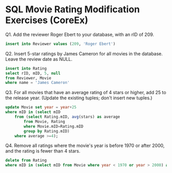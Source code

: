 # SQL Movie Rating Modification Exercises (CoreEx)

Q1. Add the reviewer Roger Ebert to your database, with an rID of 209. 

```sql
insert into Reviewer values (209, 'Roger Ebert')
```

Q2. Insert 5-star ratings by James Cameron for all movies in the database. Leave the review date as NULL. 

```sql
insert into Rating
select rID, mID, 5, null
from Reviewer, Movie
where name = 'James Cameron'
```

Q3. For all movies that have an average rating of 4 stars or higher, add 25 to the release year. (Update the existing tuples; don't insert new tuples.) 

```sql
update Movie set year = year+25
where mID in (select mID 
    from (select Rating.mID, avg(stars) as average
        from Movie, Rating
        where Movie.mID=Rating.mID
        group by Rating.mID)
    where average >=4);
```

Q4. Remove all ratings where the movie's year is before 1970 or after 2000, and the rating is fewer than 4 stars. 

```sql
delete from Rating
where mID in (select mID from Movie where year < 1970 or year > 2000) and stars < 4
```